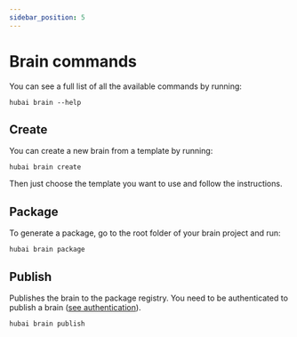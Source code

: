 ```yaml
---
sidebar_position: 5
---
```


# Brain commands

You can see a full list of all the available commands by running:

```shell
hubai brain --help
```

## Create

You can create a new brain from a template by running:

```shell
hubai brain create
```

Then just choose the template you want to use and follow the instructions.

## Package

To generate a package, go to the root folder of your brain project and run:

```shell
hubai brain package
```

## Publish

Publishes the brain to the package registry. You need to be authenticated to publish a brain ([see authentication](getting-started#authentication)).

```shell
hubai brain publish
```
